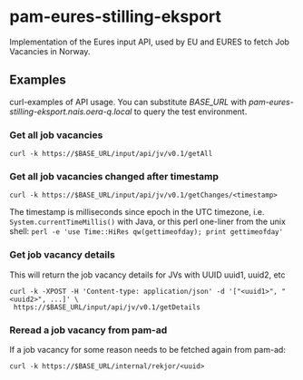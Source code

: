 # pam-eures-stilling-eksport

Implementation of the Eures input API, used by EU and EURES to fetch Job Vacancies in Norway.

## Examples

curl-examples of API usage. You can substitute *BASE_URL* with 
*pam-eures-stilling-eksport.nais.oera-q.local* to query the test environment.

### Get all job vacancies
`curl -k https://$BASE_URL/input/api/jv/v0.1/getAll`

### Get all job vacancies changed after timestamp

`curl -k https://$BASE_URL/input/api/jv/v0.1/getChanges/<timestamp>`

The timestamp is milliseconds since epoch in the UTC timezone, 
i.e. `System.currentTimeMillis()` with Java, or this perl one-liner from the unix shell:
`perl -e 'use Time::HiRes qw(gettimeofday); print gettimeofday'`

### Get job vacancy details
This will return the job vacancy details for JVs with UUID uuid1, uuid2, etc 

```
curl -k -XPOST -H 'Content-type: application/json' -d '["<uuid1>", "<uuid2>", ...]' \
 https://$BASE_URL/input/api/jv/v0.1/getDetails
 ```


### Reread a job vacancy from pam-ad
If a job vacancy for some reason needs to be fetched again from pam-ad:

`curl -k https://$BASE_URL/internal/rekjor/<uuid>`


